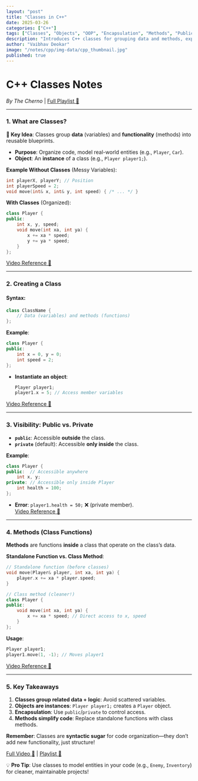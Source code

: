 ```yaml
---
layout: "post"
title: "Classes in C++"
date: 2025-03-26
categories: ["C++"]
tags: ["Classes", "Objects", "OOP", "Encapsulation", "Methods", "Public", "Private"]
description: "Introduces C++ classes for grouping data and methods, explaining objects, visibility (public/private), and the benefits of methods over standalone functions."
author: "Vaibhav Deokar"
image: "/notes/cpp/img-data/cpp_thumbnail.jpg"
published: true
---
```

# **C++ Classes Notes**  
*By The Cherno* | [Full Playlist 🔗](https://www.youtube.com/watch?v=9RJTQmK0YPI&list=PLlrATfBNZ98dudnM48yfGUldqGD0S4FFb&index=10)  

---

### **1. What are Classes?**  
**📌 Key Idea**: Classes group **data** (variables) and **functionality** (methods) into reusable blueprints.  
- **Purpose**: Organize code, model real-world entities (e.g., `Player`, `Car`).  
- **Object**: An **instance** of a class (e.g., `Player player1;`).  

**Example Without Classes** (Messy Variables):  
```cpp
int playerX, playerY; // Position  
int playerSpeed = 2;  
void move(int& x, int& y, int speed) { /* ... */ }  
```  
**With Classes** (Organized):  
```cpp  
class Player {  
public:  
    int x, y, speed;  
    void move(int xa, int ya) {  
        x += xa * speed;  
        y += ya * speed;  
    }  
};  
```  
[Video Reference 🎥](https://youtu.be/2BP8NhxjrO0?t=180)  

---

### **2. Creating a Class**  
#### **Syntax**:  
```cpp  
class ClassName {  
    // Data (variables) and methods (functions)  
};  
```  
**Example**:  
```cpp  
class Player {  
public:  
    int x = 0, y = 0;  
    int speed = 2;  
};  
```  
- **Instantiate an object**:  
  ```cpp  
  Player player1;  
  player1.x = 5; // Access member variables  
  ```  
[Video Reference 🎥](https://youtu.be/2BP8NhxjrO0?t=220)  

---

### **3. Visibility: Public vs. Private**  
- **`public`**: Accessible **outside** the class.  
- **`private`** (default): Accessible **only inside** the class.  

**Example**:  
```cpp  
class Player {  
public:  // Accessible anywhere  
    int x, y;  
private: // Accessible only inside Player  
    int health = 100;  
};  
```  
- **Error**: `player1.health = 50;` ❌ (private member).  
[Video Reference 🎥](https://youtu.be/2BP8NhxjrO0?t=242)  

---

### **4. Methods (Class Functions)**  
**Methods** are functions **inside** a class that operate on the class’s data.  

**Standalone Function vs. Class Method**:  
```cpp  
// Standalone function (before classes)  
void move(Player& player, int xa, int ya) {  
    player.x += xa * player.speed;  
}  

// Class method (cleaner!)  
class Player {  
public:  
    void move(int xa, int ya) {  
        x += xa * speed; // Direct access to x, speed  
    }  
};  
```  
**Usage**:  
```cpp  
Player player1;  
player1.move(1, -1); // Moves player1  
```  
[Video Reference 🎥](https://youtu.be/2BP8NhxjrO0?t=340)  

---

### **5. Key Takeaways**  
1. **Classes group related data + logic**: Avoid scattered variables.  
2. **Objects are instances**: `Player player1;` creates a `Player` object.  
3. **Encapsulation**: Use `public`/`private` to control access.  
4. **Methods simplify code**: Replace standalone functions with class methods.  

**Remember**: Classes are **syntactic sugar** for code organization—they don’t add new functionality, just structure!  

[Full Video 🔗](https://youtu.be/2BP8NhxjrO0) | [Playlist 🔗](https://www.youtube.com/watch?v=9RJTQmK0YPI&list=PLlrATfBNZ98dudnM48yfGUldqGD0S4FFb&index=10)  

💡 **Pro Tip**: Use classes to model entities in your code (e.g., `Enemy`, `Inventory`) for cleaner, maintainable projects!
